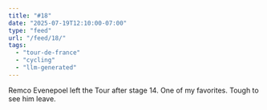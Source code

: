 ```yaml
---
title: "#18"
date: "2025-07-19T12:10:00-07:00"
type: "feed"
url: "/feed/18/"
tags:
  - "tour-de-france"
  - "cycling"
  - "llm-generated"
---
```


Remco Evenepoel left the Tour after stage 14. One of my favorites. Tough to see him leave.
